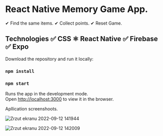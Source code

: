 # React Native Memory Game App. 

✔ Find the same items.
✔ Collect points.
✔ Reset Game.


## Technologies ✅ CSS ⚛ React Native ✅ Firebase ✅ Expo

Download the repository and run it locally:

### `npm install`

### `npm start`

Runs the app in the development mode.<br />
Open [http://localhost:3000](http://localhost:3000) to view it in the browser.

Apllication screenshoots.

![Zrzut ekranu 2022-09-12 141944](https://user-images.githubusercontent.com/92208474/189654943-df2bb538-c015-4fe2-a7f8-55aa126ccd32.jpg)

![Zrzut ekranu 2022-09-12 142009](https://user-images.githubusercontent.com/92208474/189654954-5a67f3af-f0e3-4800-bc19-87da64d99575.jpg)
